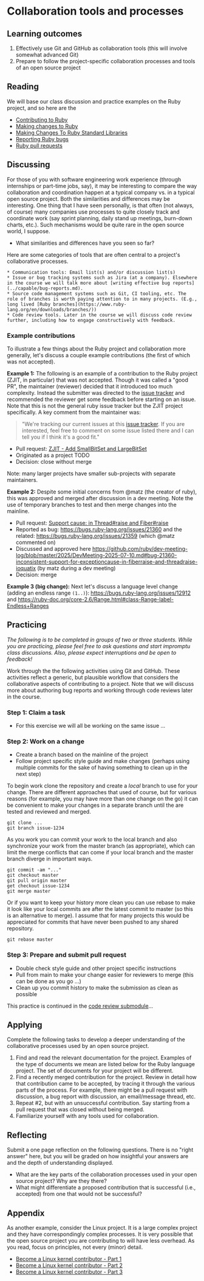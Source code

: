 # Collaboration tools and processes

## Learning outcomes

1. Effectively use Git and GitHub as collaboration tools (this will involve somewhat advanced Git)
2. Prepare to follow the project-specific collaboration processes and tools of an open source project

## Reading

We will base our class discussion and practice examples on the Ruby project, and so here are the 

* [Contributing to Ruby](https://docs.ruby-lang.org/en/master/contributing/contributing_md.html)
* [Making changes to Ruby](https://docs.ruby-lang.org/en/master/contributing/making_changes_to_ruby_md.html)
* [Making Changes To Ruby Standard Libraries](https://docs.ruby-lang.org/en/master/contributing/making_changes_to_stdlibs_md.html)
* [Reporting Ruby bugs](https://docs.ruby-lang.org/en/master/contributing/reporting_issues_md.html)
* [Ruby pull requests](https://github.com/ruby/ruby/pulls)

## Discussing

For those of you with software engineering work experience (through internships or part-time jobs, say), it may be interesting to compare the way collaboration and coordination happen at a typical company vs. in a typical open source project. Both the similarities and differences may be interesting. One thing that I have seen personally, is that often (not always, of course) many companies use processes to quite closely track and coordinate work (say sprint planning, daily stand up meetings, burn-down charts, etc.). Such mechanisms would be quite rare in the open source world, I suppose.

* What similarities and differences have you seen so far?

Here are some categories of tools that are often central to a project's collaborative processes.

    * Communication tools: Email list(s) and/or discussion list(s)
    * Issue or bug tracking systems such as Jira (at a company). Elsewhere in the course we will talk more about [writing effective bug reports](../capable/bug-reports.md).
    * Source code management systems such as Git, CI tooling, etc. The role of branches is worth paying attention to in many projects. (E.g., long lived [Ruby branches](https://www.ruby-lang.org/en/downloads/branches/))
    * Code review tools. Later in the course we will discuss code review further, including how to engage constructively with feedback.

### Example contributions

To illustrate a few things about the Ruby project and collaboration more generally, let's discuss a couple example contributions (the first of which was not accepted).

**Example 1:** The following is an example of a contribution to the Ruby project (ZJIT, in particular) that was not accepted. Though it was called a "good PR", the maintainer (reviewer) decided that it introduced too much complexity. Instead the submitter was directed to the [issue tracker](https://github.com/Shopify/ruby/issues) and recommended the reviewer get some feedback before starting on an issue. Note that this is not the general ruby issue tracker but the ZJIT project specifically. A key comment from the maintainer was: 

> "We're tracking our current issues at this [issue tracker](https://github.com/Shopify/ruby/issues). If you are interested, feel free to comment on some issue listed there and I can tell you if I think it's a good fit."

* Pull request: [ZJIT - Add SmallBitSet and LargeBitSet](https://github.com/ruby/ruby/pull/14029)
* Originated as a project TODO
* Decision: close without merge

Note: many larger projects have smaller sub-projects with separate maintainers.

**Example 2:** Despite some initial concerns from @matz (the creator of ruby), this was approved and merged after discussion in a dev meeting. Note the use of temporary branches to test and then merge changes into the mainline.

* Pull request: [Support cause: in Thread#raise and Fiber#raise](https://github.com/ruby/ruby/pull/13967)
* Reported as bug: https://bugs.ruby-lang.org/issues/21360 and the related: https://bugs.ruby-lang.org/issues/21359 (which @matz commented on)
* Discussed and approved here https://github.com/ruby/dev-meeting-log/blob/master/2025/DevMeeting-2025-07-10.md#bug-21360-inconsistent-support-for-exceptioncause-in-fiberraise-and-threadraise-ioquatix (by matz during a dev meeting)
* Decision: merge

**Example 3 (big change):** Next let's discuss a language level change (adding an endless range `(1..)`): https://bugs.ruby-lang.org/issues/12912 and https://ruby-doc.org/core-2.6/Range.html#class-Range-label-Endless+Ranges

## Practicing

*The following is to be completed in groups of two or three students. While you are practicing, please feel free to ask questions and start impromptu class discussions. Also, please expect interruptions and be open to feedback!*

Work through the the following activities using Git and GitHub. These activities reflect a generic, but plausible workflow that considers the collaborative aspects of contributing to a project. Note that we will discuss more about authoring bug reports and working through code reviews later in the course.

### Step 1: Claim a task

* For this exercise we will all be working on the same issue ...

### Step 2: Work on a change 

* Create a branch based on the mainline of the project
* Follow project specific style guide and make changes (perhaps using multiple commits for the sake of having something to clean up in the next step)

To begin work clone the repository and create a *local* branch to use for your change. There are different approaches that used of course, but for various reasons (for example, you may have more than one change on the go) it can be convenient to make your changes in a separate branch until the are tested and reviewed and merged.

```
git clone ...
git branch issue-1234
```

As you work you can commit your work to the local branch and also synchronize your work from the master branch (as appropriate), which can limit the merge conflicts that can come if your local branch and the master branch diverge in important ways.

```
git commit -am "..."
git checkout master
git pull origin master
get checkout issue-1234
git merge master
```

Or if you want to keep your history more clean you can use rebase to make it look like your local commits are after the latest commit to master (so this is an alternative to merge). I assume that for many projects this would be appreciated for commits that have never been pushed to any shared repository.

```
git rebase master
```

### Step 3: Prepare and submit pull request

* Double check style guide and other project specific instructions
* Pull from main to make your change easier for reviewers to merge (this can be done as you go ...)
* Clean up you commit history to make the submission as clean as possible

This practice is continued in the [code review submodule](code-review.md)...

## Applying

Complete the following tasks to develop a deeper understanding of the collaborative processes used by an open source project.

1. Find and read the relevant documentation for the project. Examples of the type of documents we mean are listed below for the Ruby language project. The set of documents for your project will be different.
2. Find a recently merged contribution for the project. Review in detail how that contribution came to be accepted, by tracing it through the various parts of the process. For example, there might be a pull request with discussion, a bug report with discussion, an email/message thread, etc.
3. Repeat #2, but with an unsuccessful contribution. Say starting from a pull request that was closed without being merged.
4. Familiarize yourself with any tools used for collaboration.

## Reflecting

Submit a one page reflection on the following questions. There is no "right answer" here, but you will be graded on how insightful your answers are and the depth of understanding displayed.

* What are the key parts of the collaboration processes used in your open source project? Why are they there?
* What might differentiate a proposed contribution that is successful (i.e., accepted) from one that would not be successful?

## Appendix 

As another example, consider the Linux project. It is a large complex project and they have correspondingly complex processes. It is very possible that the open source project you are contributing to will have less overhead. As you read, focus on principles, not every (minor) detail.

* [Become a Linux kernel contributor - Part 1](https://hackerbikepacker.com/kernel-contributor-1)
* [Become a Linux kernel contributor - Part 2](https://hackerbikepacker.com/kernel-contributor-2)
* [Become a Linux kernel contributor - Part 3](https://hackerbikepacker.com/kernel-contributor-3)
